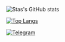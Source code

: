 ![Stas's GitHub stats](https://github-readme-stats.vercel.app/api?username=KeKoParis&show_icons=true&icon_color=8f8d04&title_color=8f8d04&text_color=#669900&bg_color=c0c0c0,c0c0c0,c0c0c0)


[![Top Langs](https://github-readme-stats.vercel.app/api/top-langs/?username=KeKoParis&show_icons=true&icon_color=8f8d04&title_color=8f8d04&text_color=#669900&bg_color=c0c0c0,c0c0c0,c0c0c0)](https://github.com/anuraghazra/github-readme-stats)

[![Telegram](https://img.shields.io/badge/-telegram-red?color=white&logo=telegram&logoColor=black)](https://t.me/St_Kek_OParis)
